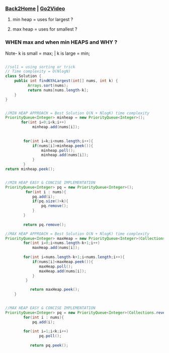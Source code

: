 ### [Back2Home](https://github.com/RecursiveSharma/ArraysCodingQuestions/main/README.md) | [Go2Video](#)

1) min heap = uses for largest ?

2) max heap = uses for smallest ?

### WHEN max and when min HEAPS and WHY ?

 Note- k is small = max; | k is large = min;
```java

//sol1 = using sorting or trick
// Time complexity = O(NlogN)
class Solution {
    public int findKthLargest(int[] nums, int k) {
          Arrays.sort(nums);
          return nums[nums.length-k];
    }
}

```

```java

//MIN HEAP APPROACH = Best Solution O(N + NlogK) time complexity
PriorityQueue<Integer> minheap = new PriorityQueue<Integer>();
       for(int i=0;i<k;i++)
            minheap.add(nums[i]);
        
        
        for(int i=k;i<nums.length;i++){
            if(nums[i]>minheap.peek()){
                minheap.poll();
                minheap.add(nums[i]);
            }
        }
return minheap.peek();
```
```java

//MIN HEAP EASY & CONCISE IMPLEMENTATION
PriorityQueue<Integer> pq = new PriorityQueue<Integer>();  
         for(int i : nums){
            pq.add(i);
            if(pq.size()>k){
                pq.remove();
            }
        }
        
        return pq.remove();

```


```java
//MAX HEAP APPROACH = Best Solution O(N + NlogK) time complexity
PriorityQueue<Integer> maxHeap = new PriorityQueue<Integer>(Collections.reverseOrder());   
        for(int i=0;i<nums.length-k+1;i++)
            maxHeap.add(nums[i]);
            
        for(int i=nums.length-k+1;i<nums.length;i++){
            if(nums[i]<maxHeap.peek()){
               maxHeap.poll();
               maxHeap.add(nums[i]);
            }
         }

           return maxHeap.peek(); 
    }
    
```

```java
//MAX HEAP EASY & CONCISE IMPLEMENTATION
PriorityQueue<Integer> pq = new PriorityQueue<Integer>(Collections.reverseOrder());   
        for(int i : nums){
            pq.add(i);
            
        for(int i=1;i<k;i++)
               pq.poll();
        
           return pq.peek(); 
           
```
